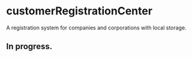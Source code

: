 # customerRegistrationCenter
 A registration system for companies and corporations with local storage.
<h2>In progress.<h2>
<!-- IN TEST-->

